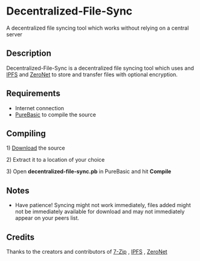 # Decentralized-File-Sync
A decentralized file syncing tool which works without relying on a central server

<h2>Description</h2>
<p>Decentralized-File-Sync is a decentralized file syncing tool which uses and <a href="https://ipfs.io" title="IPFS">IPFS</a> and <a href="https://zeronet.io" title="ZeroNet">ZeroNet</a> to store and transfer files with optional encryption.</p>

<h2>Requirements</h2>
<ul>
<li>Internet connection</li>
<li><a href="https://www.purebasic.com/">PureBasic</a> to compile the source</li>
</ul>

<h2>Compiling</h2>
<p> 1) <a href="https://github.com/99fk/Decentralized-File-Sync/archive/master.zip">Download</a> the source</p>
<p> 2) Extract it to a location of your choice</p>
<p> 3) Open <b>decentralized-file-sync.pb</b> in PureBasic and hit <b>Compile</b></p>

<h2>Notes</h2>

<ul>

<li>Have patience! Syncing might not work immediately, files added might not be immediately available for download and may not immediately appear on your peers list.</li>
</ul>

<h2>Credits</h2>

Thanks to the creators and contributors of <a href="https://www.7-zip.org" title="7-Zip">7-Zip</a> , <a href="https://www.ipfs.io" title="IPFS">IPFS</a> , <a href="https://www.zeronet.io" title="ZeroNet">ZeroNet</a>
